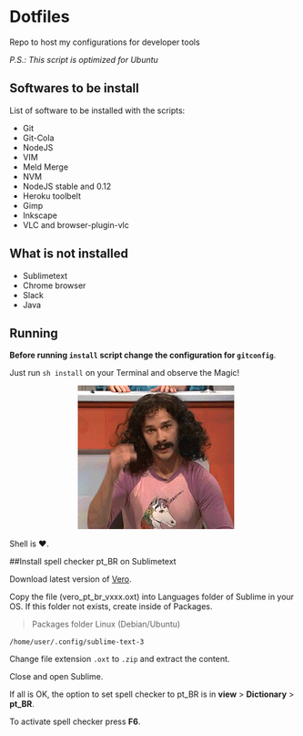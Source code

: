 # Dotfiles

Repo to host my configurations for developer tools

*P.S.: This script is optimized for Ubuntu*

## Softwares to be install

List of software to be installed with the scripts:

- Git
- Git-Cola
- NodeJS
- VIM
- Meld Merge
- NVM
- NodeJS stable and 0.12
- Heroku toolbelt
- Gimp
- Inkscape
- VLC and browser-plugin-vlc

## What is not installed

- Sublimetext
- Chrome browser
- Slack
- Java

## Running

**Before running `install` script change the configuration for `gitconfig`**.

Just run `sh install` on your Terminal and observe the Magic!

<p align="center">
    <img src="/bin/magic.gif" alt="Magic Gif">
</p>

Shell is :heart:.

##Install spell checker pt_BR on Sublimetext

Download latest version of [Vero](https://pt-br.libreoffice.org/projetos/vero/).

Copy the file (vero_pt_br_vxxx.oxt) into Languages folder of Sublime in your OS. If this folder not exists, create inside of Packages.

> Packages folder Linux (Debian/Ubuntu)

```
/home/user/.config/sublime-text-3
```

Change file extension `.oxt` to `.zip` and extract the content.

Close and open Sublime.

If all is OK, the option to set spell checker to pt_BR is in **view** > **Dictionary** > **pt_BR**.

To activate spell checker press **F6**.

